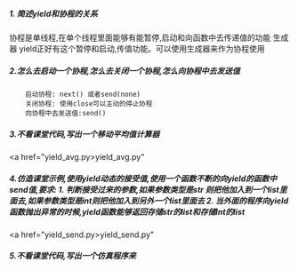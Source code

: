 ##### 1. 简述yield和协程的关系

   协程是单线程,在单个线程里面能够有能暂停,启动和向函数中去传递值的功能
   生成器 yield正好有这个暂停和启动,传值功能。可以使用生成器来作为协程使用


##### 2.怎么去启动一个协程,怎么去关闭一个协程,怎么向协程中去发送值
        启动协程: next() 或者send(none)
        关闭协程: 使用close可以主动的停止协程
        向协程中去发送值:send()

##### 3.不看课堂代码,写出一个移动平均值计算器

<a href="yield_avg.py>yield_avg.py"</a>


##### 4.仿造课堂示例,使用yield动态的接受值,使用一个函数不断的向yield的函数中send值,要求: 1. 判断接受过来的参数,如果参数类型是str 则把他加入到一个list里面去,如果参数类型是int则把他加入到另外一个list里面去 2. 当外面的程序向yield函数抛出异常的时候,yield函数能够返回存储str的list和存储Int的list

<a href="yield_send.py>yield_send.py"</a>

##### 5.不看课堂代码,写出一个仿真程序来